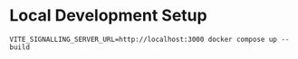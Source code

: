 # Local Development Setup

```
VITE_SIGNALLING_SERVER_URL=http://localhost:3000 docker compose up --build
```
